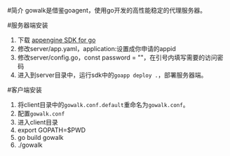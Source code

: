 #简介
gowalk是借鉴goagent，使用go开发的高性能稳定的代理服务器。

#服务器端安装
1. 下载  [appengine SDK for go](https://cloud.google.com/appengine/docs/go/)
2. 修改server/app.yaml，application:设置成你申请的appid
3. 修改server/config.go，const password = ""，在引号内填写需要的访问密码
4. 进入到server目录中，运行sdk中的`goapp deploy .`，部署服务器端。

#客户端安装
1. 将client目录中的`gowalk.conf.default`重命名为`gowalk.conf`。
2. 配置`gowalk.conf`
3. 进入client目录
4. export GOPATH=$PWD
5. go build gowalk
6. ./gowalk

